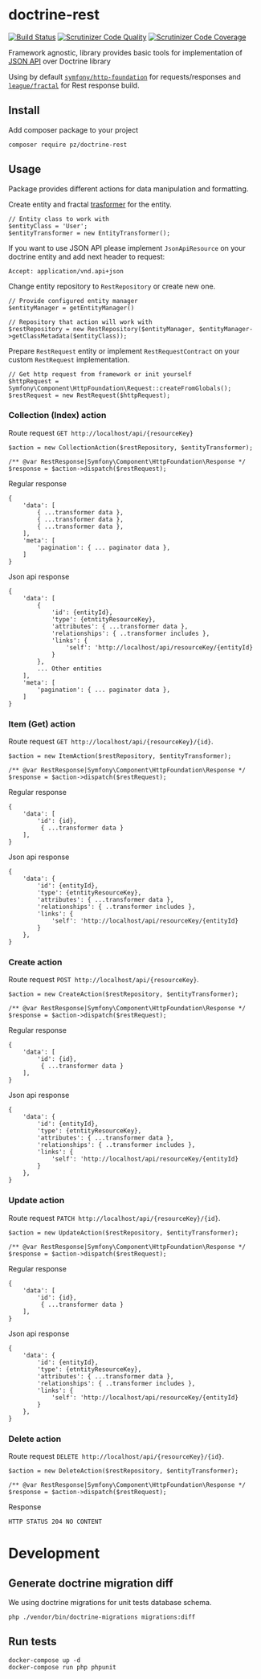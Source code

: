 # doctrine-rest

[![Build Status](https://travis-ci.org/R3VoLuT1OneR/doctrine-rest.svg?branch=master)](https://travis-ci.org/R3VoLuT1OneR/doctrine-rest)
[![Scrutinizer Code Quality](https://scrutinizer-ci.com/g/R3VoLuT1OneR/doctrine-rest/badges/quality-score.png?b=master)](https://scrutinizer-ci.com/g/R3VoLuT1OneR/doctrine-rest?branch=master)
[![Scrutinizer Code Coverage](https://scrutinizer-ci.com/g/R3VoLuT1OneR/doctrine-rest/badges/coverage.png?b=master)](https://scrutinizer-ci.com/g/R3VoLuT1OneR/doctrine-rest?branch=master)

Framework agnostic, library provides basic tools for implementation of [JSON API](http://jsonapi.org/format/) over Doctrine library

Using by default [`symfony/http-foundation`](https://symfony.com/doc/current/components/http_foundation.html) for requests/responses and [`league/fractal`](https://fractal.thephpleague.com/) for Rest response build.

## Install

Add composer package to your project

    composer require pz/doctrine-rest


## Usage

Package provides different actions for data manipulation and formatting.

Create entity and fractal [trasformer](https://fractal.thephpleague.com/transformers/) for the entity.


    // Entity class to work with
    $entityClass = 'User';
    $entityTransformer = new EntityTransformer();

If you want to use JSON API please implement `JsonApiResource` on your doctrine entity and add next header to request:

    Accept: application/vnd.api+json

Change entity repository to `RestRepository` or create new one.

    // Provide configured entity manager
    $entityManager = getEntityManager()

    // Repository that action will work with
    $restRepository = new RestRepository($entityManager, $entityManager->getClassMetadata($entityClass));

Prepare `RestRequest` entity or implement `RestRequestContract` on your custom `RestRequest` implementation.

    // Get http request from framework or init yourself
    $httpRequest = Symfony\Component\HttpFoundation\Request::createFromGlobals();
    $restRequest = new RestRequest($httpRequest);

### Collection (Index) action

Route request `GET http://localhost/api/{resourceKey}`

    $action = new CollectionAction($restRepository, $entityTransformer);

    /** @var RestResponse|Symfony\Component\HttpFoundation\Response */
    $response = $action->dispatch($restRequest);

Regular response

    {
        'data': [
            { ...transformer data },
            { ...transformer data },
            { ...transformer data },
        ],
        'meta': [
            'pagination': { ... paginator data },
        ]
    }

Json api response

    {
        'data': [
            {
                'id': {entityId},
                'type': {etntityResourceKey},
                'attributes': { ...transformer data },
                'relationships': { ..transformer includes },
                'links': {
                    'self': 'http://localhost/api/resourceKey/{entityId}
                }
            },
            ... Other entities
        ],
        'meta': [
            'pagination': { ... paginator data },
        ]
    }

### Item (Get) action

Route request `GET http://localhost/api/{resourceKey}/{id}`.


    $action = new ItemAction($restRepository, $entityTransformer);

    /** @var RestResponse|Symfony\Component\HttpFoundation\Response */
    $response = $action->dispatch($restRequest);

Regular response

    {
        'data': [
            'id': {id},
             { ...transformer data }
        ],
    }

Json api response

    {
        'data': {
            'id': {entityId},
            'type': {etntityResourceKey},
            'attributes': { ...transformer data },
            'relationships': { ..transformer includes },
            'links': {
                'self': 'http://localhost/api/resourceKey/{entityId}
            }
        },
    }

### Create action

Route request `POST http://localhost/api/{resourceKey}`.


    $action = new CreateAction($restRepository, $entityTransformer);

    /** @var RestResponse|Symfony\Component\HttpFoundation\Response */
    $response = $action->dispatch($restRequest);

Regular response

    {
        'data': [
            'id': {id},
             { ...transformer data }
        ],
    }

Json api response

    {
        'data': {
            'id': {entityId},
            'type': {etntityResourceKey},
            'attributes': { ...transformer data },
            'relationships': { ..transformer includes },
            'links': {
                'self': 'http://localhost/api/resourceKey/{entityId}
            }
        },
    }

### Update action

Route request `PATCH http://localhost/api/{resourceKey}/{id}`.


    $action = new UpdateAction($restRepository, $entityTransformer);

    /** @var RestResponse|Symfony\Component\HttpFoundation\Response */
    $response = $action->dispatch($restRequest);

Regular response

    {
        'data': [
            'id': {id},
             { ...transformer data }
        ],
    }

Json api response

    {
        'data': {
            'id': {entityId},
            'type': {etntityResourceKey},
            'attributes': { ...transformer data },
            'relationships': { ..transformer includes },
            'links': {
                'self': 'http://localhost/api/resourceKey/{entityId}
            }
        },
    }

### Delete action

Route request `DELETE http://localhost/api/{resourceKey}/{id}`.


    $action = new DeleteAction($restRepository, $entityTransformer);

    /** @var RestResponse|Symfony\Component\HttpFoundation\Response */
    $response = $action->dispatch($restRequest);

Response

    HTTP STATUS 204 NO CONTENT

# Development

## Generate doctrine migration diff
We using doctrine migrations for unit tests database schema.

```
php ./vendor/bin/doctrine-migrations migrations:diff
```

## Run tests
```
docker-compose up -d
docker-compose run php phpunit
```
